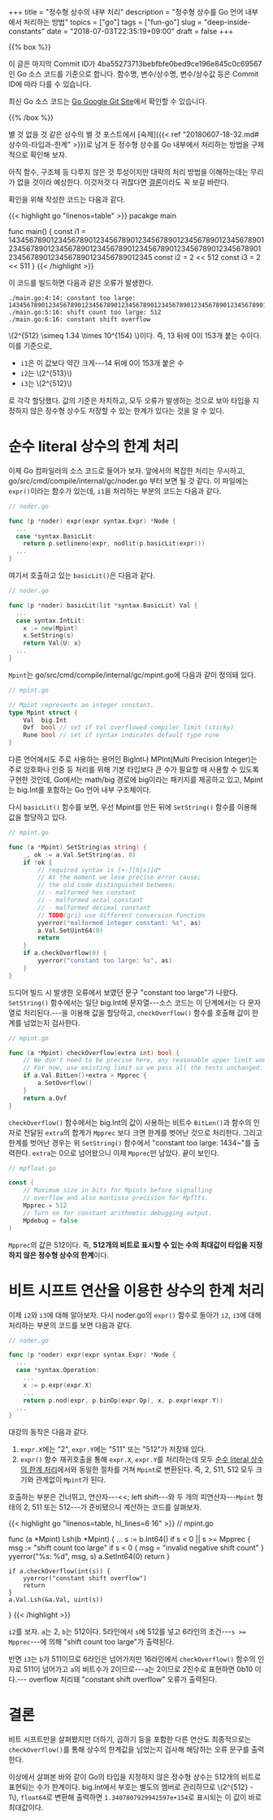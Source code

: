 +++
title = "정수형 상수의 내부 처리"
description = "정수형 상수를 Go 언어 내부에서 처리하는 방법"
topics = ["go"]
tags = ["fun-go"]
slug = "deep-inside-constants"
date = "2018-07-03T22:35:19+09:00"
draft = false
+++

{{% box %}}

이 글은 마지막 Commit ID가 4ba55273713bebfbfe0bed9ce196e845c0c69567인 Go 소스 코드를 기준으로 합니다. 함수명, 변수/상수명, 변수/상수값 등은 Commit ID에 따라 다를 수 있습니다.

최신 Go 소스 코드는 [Go Google Git Site](https://go.googlesource.com/go)에서 확인할 수 있습니다.

{{% /box %}}

별 것 없을 것 같은 상수의 별 것 포스트에서 [숙제]({{< ref "20180607-18-32.md#상수의-타입과-한계" >}})로 남겨 둔 정수형 상수를 Go 내부에서 처리하는 방법을 구체적으로 확인해 보자.

아직 함수, 구조체 등 다루지 않은 것 투성이지만 대략의 처리 방법을 이해하는데는 무리가 없을 것이라 예상한다. 이것저것 다 귀찮다면 [결론](#결론)이라도 꼭 보길 바란다.

확인을 위해 작성한 코드는 다음과 같다.

{{< highlight go "linenos=table" >}}
pacakge main

func main() {
  const i1 = 14345678901234567890123456789012345678901234567890123456789012345678901234567890123456789012345678901234567890123456789012345678901234567890123456789012345
  const i2 = 2 << 512
  const i3 = 2 << 511
}
{{< /highlight >}}

이 코드를 빌드하면 다음과 같은 오류가 발생한다.

```
./main.go:4:14: constant too large: 14345678901234567890123456789012345678901234567890123456789012345678901234567890123456789012345678901234567890123456789012345678901234567890123456789012345
./main.go:5:16: shift count too large: 512
./main.go:6:16: constant shift overflow
```

\\(2^{512} \simeq 1.34 \times 10^{154} \\)이다. 즉, 13 뒤에 0이 153개 붙는 수이다. 이를 기준으로,

- `i1`은 이 값보다 약간 크게---14 뒤에 0이 153개 붙은 수
- `i2`는 \\(2^{513}\\)
- `i3`는 \\(2^{512}\\)

로 각각 할당했다. 값의 기준은 차치하고, 모두 오류가 발생하는 것으로 보아 타입을 지정하지 않은 정수형 상수도 저장할 수 있는 한계가 있다는 것을 알 수 있다.

# 순수 literal 상수의 한계 처리

이제 Go 컴파일러의 소스 코드로 들어가 보자. 앞에서의 복잡한 처리는 무시하고,  go/src/cmd/compile/internal/gc/noder.go 부터 보면 될 것 같다. 이 파일에는 `expr()`이라는 함수가 있는데, `i1`을 처리하는 부분의 코드는 다음과 같다.

```go
// noder.go

func (p *noder) expr(expr syntax.Expr) *Node {
  ...
  case *syntax.BasicLit:
    return p.setlineno(expr, nodlit(p.basicLit(expr)))
  ...
}
```

여기서 호출하고 있는 `basicLit()`은 다음과 같다.

```go
// noder.go

func (p *noder) basicLit(lit *syntax.BasicLit) Val {
  ...
  case syntax.IntLit:
    x := new(Mpint)
    x.SetString(s)
    return Val{U: x}
  ...
}
```

`Mpint`는 go/src/cmd/compile/internal/gc/mpint.go에 다음과 같이 정의돼 있다.

```go
// mpint.go

// Mpint represents an integer constant.
type Mpint struct {
	Val  big.Int
	Ovf  bool // set if Val overflowed compiler limit (sticky)
	Rune bool // set if syntax indicates default type rune
}
```

다른 언어에서도 주로 사용하는 용어인 BigInt나 MPInt(Multi Precision Integer)는 주로 암호화나 인증 등 처리를 위해 기본 타입보다 큰 수가 필요할 때 사용할 수 있도록 구현한 것인데, Go에서는 math/big 경로에 big이라는 패키지를 제공하고 있고, Mpint는 big.Int를 포함하는 Go 언어 내부 구조체이다.

다시 `basicLit()` 함수를 보면, 우선 Mpint를 만든 뒤에 `SetString()` 함수를 이용해 값을 할당하고 있다.

```go
// mpint.go

func (a *Mpint) SetString(as string) {
	_, ok := a.Val.SetString(as, 0)
	if !ok {
		// required syntax is [+-][0[x]]d*
		// At the moment we lose precise error cause;
		// the old code distinguished between:
		// - malformed hex constant
		// - malformed octal constant
		// - malformed decimal constant
		// TODO(gri) use different conversion function
		yyerror("malformed integer constant: %s", as)
		a.Val.SetUint64(0)
		return
	}
	if a.checkOverflow(0) {
		yyerror("constant too large: %s", as)
	}
}
```

드디어 빌드 시 발생한 오류에서 보였던 문구 "constant too large"가 나왔다. `SetString()` 함수에서는 일단 big.Int에 문자열---소스 코드는 이 단계에서는 다 문자열로 처리된다.---을 이용해 값을 할당하고, `checkOverflow()` 함수를 호출해 값이 한계를 넘었는지 검사한다.

```go
// mpint.go

func (a *Mpint) checkOverflow(extra int) bool {
	// We don't need to be precise here, any reasonable upper limit would do.
	// For now, use existing limit so we pass all the tests unchanged.
	if a.Val.BitLen()+extra > Mpprec {
		a.SetOverflow()
	}
	return a.Ovf
}
```

`checkOverflow()` 함수에서는 big.Int의 값이 사용하는 비트수 `BitLen()`과 함수의 인자로 전달된 `extra`의 합계가 `Mpprec` 보다 크면 한계를 벗어난 것으로 처리한다. 그리고 한계를 벗어난 경우는 위 `SetString()` 함수에서 "constant too large: 1434~"를 출력한다. `extra`는 0으로 넘어왔으니 이제 `Mpprec`만 남았다. 끝이 보인다.

```go
// mpfloat.go

const (
	// Maximum size in bits for Mpints before signalling
	// overflow and also mantissa precision for Mpflts.
	Mpprec = 512
	// Turn on for constant arithmetic debugging output.
	Mpdebug = false
)
```

`Mpprec`의 값은 512이다. 즉, **512개의 비트로 표시할 수 있는 수의 최대값이 타입을 지정하지 않은 정수형 상수의 한계**이다.

# 비트 시프트 연산을 이용한 상수의 한계 처리

이제 `i2`와 `i3`에 대해 알아보자. 다시 noder.go의 `expr()` 함수로 돌아가 `i2`, `i3`에 대해 처리하는 부분의 코드를 보면 다음과 같다.

```go
// noder.go

func (p *noder) expr(expr syntax.Expr) *Node {
  ...
  case *syntax.Operation:
    ...
    x := p.expr(expr.X)
    ...
    return p.nod(expr, p.binOp(expr.Op), x, p.expr(expr.Y))
  ...
}
```
대강의 동작은 다음과 같다.

1. `expr.X`에는 "2", `expr.Y`에는 "511" 또는 "512"가 저장돼 있다.
2. `expr()` 함수 재귀호출을 통해 `expr.X`, `expr.Y`를 처리하는데 모두 [순수 literal 상수의 한계 처리](#순수-literal-상수의-한계-처리)에서와 동일한 절차를 거쳐 `Mpint`로 변환된다. 즉, 2, 511, 512 모두 크기와 관계없이 `Mpint`가 된다.

호출하는 부분은 건너뛰고, 연산자---<<; left shift---와 두 개의 피연산자---`Mpint` 형태의 2, 511 또는 512---가 준비됐으니 계산하는 코드를 살펴보자.

{{< highlight go "linenos=table, hl_lines=6  16" >}}
// mpint.go

func (a *Mpint) Lsh(b *Mpint) {
  ...
	s := b.Int64()
	if s < 0 || s >= Mpprec {
		msg := "shift count too large"
		if s < 0 {
			msg = "invalid negative shift count"
		}
		yyerror("%s: %d", msg, s)
		a.SetInt64(0)
		return
	}

	if a.checkOverflow(int(s)) {
		yyerror("constant shift overflow")
		return
	}
	a.Val.Lsh(&a.Val, uint(s))
}
{{< /highlight >}}

`i2`를 보자. `a`는 2, `b`는 512이다. 5라인에서 `s`에 512를 넣고 6라인의 조건---`s >= Mpprec`---에 의해 "shift count too large"가 출력된다.

반면 `i3`는 `b`가 511이므로 6라인은 넘어가지만 16라인에서 `checkOverflow()` 함수의 인자로 511이 넘어가고 `a`의 비트수가 2이므로---`a`는 2이므로 2진수로 표현하면 0b10 이다.--- overflow 처리돼 "constant shift overflow" 오류가 출력된다.

# 결론

비트 시프트만을 살펴봤지만 더하기, 곱하기 등을 포함한 다른 연산도 최종적으로는 `checkOverflow()`를 통해 상수의 한계값을 넘었는지 검사해 해당하는 오류 문구를 출력한다.

이상에서 살펴본 바와 같이 Go의 타입을 지정하지 않은 정수형 상수는 512개의 비트로 표현되는 수가 한계이다.  big.Int에서 부호는 별도의 멤버로 관리하므로 \\(2^{512} - 1\\), `float64`로 변환해 출력하면 `1.3407807929942597e+154`로 표시되는 이 값이 바로 최대값이다.